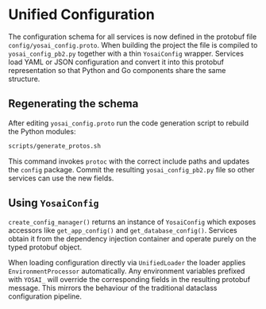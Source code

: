 # Unified Configuration

The configuration schema for all services is now defined in the protobuf file
`config/yosai_config.proto`.  When building the project the file is compiled to
`yosai_config_pb2.py` together with a thin `YosaiConfig` wrapper.  Services load
YAML or JSON configuration and convert it into this protobuf representation so
that Python and Go components share the same structure.

## Regenerating the schema

After editing `yosai_config.proto` run the code generation script to rebuild the
Python modules:

```bash
scripts/generate_protos.sh
```

This command invokes `protoc` with the correct include paths and updates the
`config` package.  Commit the resulting `yosai_config_pb2.py` file so other
services can use the new fields.

## Using `YosaiConfig`

`create_config_manager()` returns an instance of `YosaiConfig` which exposes
accessors like `get_app_config()` and `get_database_config()`.  Services obtain
it from the dependency injection container and operate purely on the typed
protobuf object.

When loading configuration directly via `UnifiedLoader` the loader applies
`EnvironmentProcessor` automatically. Any environment variables prefixed with
`YOSAI_` will override the corresponding fields in the resulting protobuf
message. This mirrors the behaviour of the traditional dataclass configuration
pipeline.

